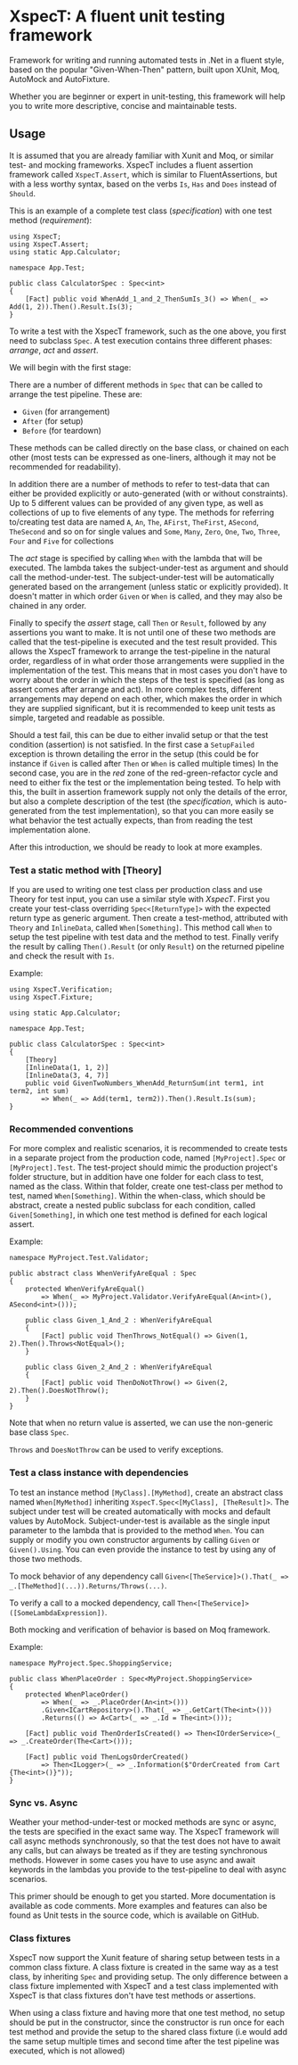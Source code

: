 # XspecT: A fluent unit testing framework

Framework for writing and running automated tests in .Net in a fluent style, 
based on the popular "Given-When-Then" pattern, built upon XUnit, Moq, AutoMock and AutoFixture.

Whether you are beginner or expert in unit-testing, this framework will help you to write more descriptive, concise and maintainable tests.

## Usage

It is assumed that you are already familiar with Xunit and Moq, or similar test- and mocking frameworks.
XspecT includes a fluent assertion framework called `XspecT.Assert`, which is similar to FluentAssertions, 
but with a less worthy syntax, based on the verbs `Is`, `Has` and `Does` instead of `Should`.

This is an example of a complete test class (*specification*) with one test method (*requirement*):
```
using XspecT;
using XspecT.Assert;
using static App.Calculator;

namespace App.Test;

public class CalculatorSpec : Spec<int>
{
    [Fact] public void WhenAdd_1_and_2_ThenSumIs_3() => When(_ => Add(1, 2)).Then().Result.Is(3);
}
```

To write a test with the XspecT framework, such as the one above, you first need to subclass `Spec`.
A test execution contains three different phases: *arrange*, *act* and *assert*.

We will begin with the first stage:

There are a number of different methods in `Spec` that can be called to arrange the test pipeline.
These are:
* `Given` (for arrangement)
* `After` (for setup)
* `Before` (for teardown)

These methods can be called directly on the base class, or chained on each other (most tests can be expressed as one-liners, although it may not be recommended for readability).

In addition there are a number of methods to refer to test-data that can either be provided explicitly or auto-generated (with or without constraints).
Up to 5 different values can be provided of any given type, as well as collections of up to five elements of any type.
The methods for referring to/creating test data are named `A`, `An`, `The`, `AFirst`, `TheFirst`, `ASecond`, `TheSecond` and so on for single values
and `Some`, `Many`, `Zero`, `One`, `Two`, `Three`, `Four` and `Five` for collections

The *act* stage is specified by calling `When` with the lambda that will be executed. 
The lambda takes the subject-under-test as argument and should call the method-under-test.
The subject-under-test will be automatically generated based on the arrangement (unless static or explicitly provided).
It doesn't matter in which order `Given` or `When` is called, and they may also be chained in any order.

Finally to specify the *assert* stage, call `Then` or `Result`, followed by any assertions you want to make. 
It is not until one of these two methods are called that the test-pipeline is executed and the test result provided.
This allows the XspecT framework to arrange the test-pipeline in the natural order, regardless of in what order those arrangements were supplied in the implementation of the test.
This means that in most cases you don't have to worry about the order in which the steps of the test is specified (as long as assert comes after arrange and act).
In more complex tests, different arrangements may depend on each other, which makes the order in which they are supplied significant, but it is recommended to keep unit tests as simple, targeted and readable as possible.

Should a test fail, this can be due to either invalid setup or that the test condition (assertion) is not satisfied.
In the first case a `SetupFailed` exception is thrown detailing the error in the setup (this could be for instance if `Given` is called after `Then` or `When` is called multiple times)
In the second case, you are in the *red* zone of the red-green-refactor cycle and need to either fix the test or the implementation being tested.
To help with this, the built in assertion framework supply not only the details of the error, but also a complete description of the test (the *specification*, which is auto-generated from the test implementation),
so that you can more easily se what behavior the test actually expects, than from reading the test implementation alone.

After this introduction, we should be ready to look at more examples.

### Test a static method with [Theory]

If you are used to writing one test class per production class and use Theory for test input, you can use a similar style with *XspecT*.
First you create your test-class overriding `Spec<[ReturnType]>` with the expected return type as generic argument.
Then create a test-method, attributed with `Theory` and `InlineData`, called `When[Something]`. 
This method call `When` to setup the test pipeline with test data and the method to test.
Finally verify the result by calling `Then().Result` (or only `Result`) on the returned pipeline and check the result with `Is`.

Example:
```
using XspecT.Verification;
using XspecT.Fixture;

using static App.Calculator;

namespace App.Test;

public class CalculatorSpec : Spec<int>
{
    [Theory]
    [InlineData(1, 1, 2)]
    [InlineData(3, 4, 7)]
    public void GivenTwoNumbers_WhenAdd_ReturnSum(int term1, int term2, int sum)
        => When(_ => Add(term1, term2)).Then().Result.Is(sum);
}
```

### Recommended conventions

For more complex and realistic scenarios, it is recommended to create tests in a separate project from the production code, named `[MyProject].Spec` or `[MyProject].Test`. 
The test-project should mimic the production project's folder structure, but in addition have one folder for each class to test, named as the class. 
Within that folder, create one test-class per method to test, named `When[Something]`. 
Within the when-class, which should be abstract, create a nested public subclass for each condition, called `Given[Something]`, in which one test method is defined for each logical assert. 

Example:
```
namespace MyProject.Test.Validator;

public abstract class WhenVerifyAreEqual : Spec
{
    protected WhenVerifyAreEqual() 
        => When(_ => MyProject.Validator.VerifyAreEqual(An<int>(), ASecond<int>()));

    public class Given_1_And_2 : WhenVerifyAreEqual
    {
        [Fact] public void ThenThrows_NotEqual() => Given(1, 2).Then().Throws<NotEqual>();
    }

    public class Given_2_And_2 : WhenVerifyAreEqual
    {
        [Fact] public void ThenDoNotThrow() => Given(2, 2).Then().DoesNotThrow();
    }
}
```

Note that when no return value is asserted, we can use the non-generic base class `Spec`.

`Throws` and `DoesNotThrow` can be used to verify exceptions.

### Test a class instance with dependencies
To test an instance method `[MyClass].[MyMethod]`, create an abstract class named `When[MyMethod]` inheriting `XspecT.Spec<[MyClass], [TheResult]>`.
The subject under test will be created automatically with mocks and default values by AutoMock.
Subject-under-test is available as the single input parameter to the lambda that is provided to the method `When`.
You can supply or modify you own constructor arguments by calling `Given` or `Given().Using`.
You can even provide the instance to test by using any of those two methods.

To mock behavior of any dependency call `Given<[TheService]>().That(_ => _.[TheMethod](...)).Returns/Throws(...)`. 

To verify a call to a mocked dependency, call `Then<[TheService]>([SomeLambdaExpression])`. 

Both mocking and verification of behavior is based on Moq framework.
 
Example:
```
namespace MyProject.Spec.ShoppingService;

public class WhenPlaceOrder : Spec<MyProject.ShoppingService>
{
    protected WhenPlaceOrder() 
        => When(_ => _.PlaceOrder(An<int>()))
        .Given<ICartRepository>().That(_ => _.GetCart(The<int>()))
        .Returns(() => A<Cart>(_ => _.Id = The<int>()));

    [Fact] public void ThenOrderIsCreated() => Then<IOrderService>(_ => _.CreateOrder(The<Cart>()));

    [Fact] public void ThenLogsOrderCreated()
        => Then<ILogger>(_ => _.Information($"OrderCreated from Cart {The<int>()}"));
}
```

### Sync vs. Async

Weather your method-under-test or mocked methods are sync or async, the tests are specified in the exact same way. 
The XspecT framework will call async methods synchronously, so that the test does not have to await any calls, but can always be treated as if they are testing synchronous methods.
However in some cases you have to use async and await keywords in the lambdas you provide to the test-pipeline to deal with async scenarios.

This primer should be enough to get you started. More documentation is available as code comments.
More examples and features can also be found as Unit tests in the source code, which is available on GitHub.

### Class fixtures

XspecT now support the Xunit feature of sharing setup between tests in a common class fixture.
A class fixture is created in the same way as a test class, by inheriting `Spec` and providing setup.
The only difference between a class fixture implemented with XspecT and a test class implemented with XspecT
is that class fixtures don't have test methods or assertions.

When using a class fixture and having more that one test method, no setup should be put in the constructor, 
since the constructor is run once for each test method and provide the setup to the shared class fixture 
(i.e would add the same setup multiple times and second time after the test pipeline was executed, which is not allowed)